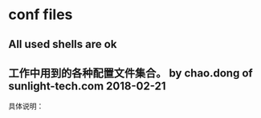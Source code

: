 ﻿# conf files
All used shells are ok
-------------------------------------------------
工作中用到的各种配置文件集合。
by chao.dong of sunlight-tech.com
2018-02-21
-------------------------------------------------
具体说明：




